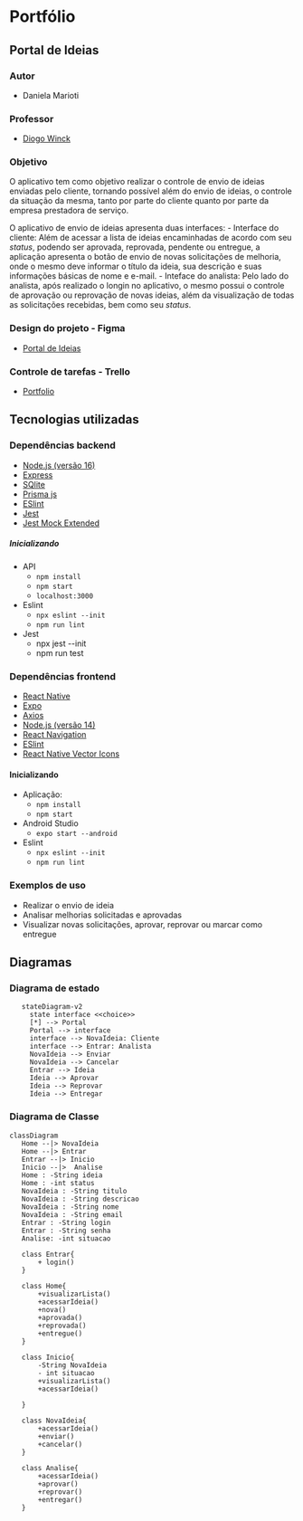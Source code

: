 # Portfólio

## Portal de Ideias

### Autor

  - Daniela Marioti

### Professor

  - [Diogo Winck](https://github.com/dvwinck)

### Objetivo

O aplicativo tem como objetivo realizar o controle de envio de ideias enviadas pelo cliente, tornando possível além do envio de ideias, o controle da situação da mesma, tanto por parte do cliente quanto por parte da empresa prestadora de serviço. 

O aplicativo de envio de ideias apresenta duas interfaces:
    - Interface do cliente: Além de acessar a lista de ideias encaminhadas de acordo com seu *status*, podendo ser aprovada, reprovada, pendente ou entregue, a aplicação  apresenta o botão de envio de novas solicitações de melhoria, onde o mesmo deve informar o título da ideia, sua descrição e suas informações básicas de nome e e-mail.
    - Inteface do analista: Pelo lado do analista, após realizado o longin no aplicativo, o mesmo possui o controle de aprovação ou reprovação de novas ideias, além da visualização de todas as solicitações recebidas, bem como seu *status*. 
    
### Design do projeto - Figma

- [Portal de Ideias](https://www.figma.com/file/M5gOjNuWJQ7vaumCCdAofh/Portal-de-Ideias-Simples?node-id=0%3A1)

### Controle de tarefas - Trello

- [Portfolio](https://trello.com/invite/b/3NnNrPQF/ATTIbb606dbf4d3ee433adab7b41a092a29594FAF6D3/portfolio)

## Tecnologias utilizadas

### Dependências backend

  - [Node.js (versão 16)](https://nodejs.org/en/)
  - [Express](https://expressjs.com)
  - [SQlite](https://www.sqlite.org/index.html)
  - [Prisma js](https://www.prisma.io/docs/)
  - [ESlint](https://eslint.org/docs/)
  - [Jest](https://jestjs.io/pt-BR/docs/getting-started#usando-typescript)
  - [Jest Mock Extended](https://www.prisma.io/docs/guides/testing/unit-testing)
  
##### Inicializando

  - API
    - `npm install`
    - `npm start`
    - `localhost:3000`
  - Eslint
    - `npx eslint --init`
    - `npm run lint`
  - Jest
    - npx jest --init
    - npm run test

### Dependências frontend

  - [React Native](https://reactnative.dev/docs/getting-started)
  - [Expo](https://expo.io/)
  - [Axios](https://github.com/axios/axios)
  - [Node.js (versão 14)](https://nodejs.org/en/)
  - [React Navigation](https://reactnavigation.org/)
  - [ESlint](https://eslint.org/docs/)
  - [React Native Vector Icons](https://github.com/oblador/react-native-vector-icons)
  
#### Inicializando

  - Aplicação:
    - `npm install`
    - `npm start`
  - Android Studio
    - `expo start --android`
  - Eslint
    - `npx eslint --init`
    - `npm run lint` 

### Exemplos de uso

- Realizar o envio de ideia
- Analisar melhorias solicitadas e aprovadas
- Visualizar novas solicitações, aprovar, reprovar ou marcar como entregue

## Diagramas

### Diagrama de estado


 ```mermaid
    stateDiagram-v2
      state interface <<choice>>
      [*] --> Portal
      Portal --> interface
      interface --> NovaIdeia: Cliente
      interface --> Entrar: Analista
      NovaIdeia --> Enviar
      NovaIdeia --> Cancelar
      Entrar --> Ideia
      Ideia --> Aprovar
      Ideia --> Reprovar  
      Ideia --> Entregar
  ```
  
 ### Diagrama de Classe
 
 ```mermaid
 classDiagram
    Home --|> NovaIdeia
    Home --|> Entrar
    Entrar --|> Inicio
    Inicio --|>  Analise
    Home : -String ideia
    Home : -int status
    NovaIdeia : -String titulo
    NovaIdeia : -String descricao
    NovaIdeia : -String nome
    NovaIdeia : -String email
    Entrar : -String login
    Entrar : -String senha
    Analise: -int situacao

    class Entrar{
        + login()
    }

    class Home{
        +visualizarLista()
        +acessarIdeia()
        +nova()
        +aprovada()
        +reprovada()
        +entregue()
    }

    class Inicio{
        -String NovaIdeia
        - int situacao
        +visualizarLista()
        +acessarIdeia()

    }

    class NovaIdeia{
        +acessarIdeia()
        +enviar()
        +cancelar()
    }

    class Analise{
        +acessarIdeia()
        +aprovar()
        +reprovar()
        +entregar()
    }
    
```

            


